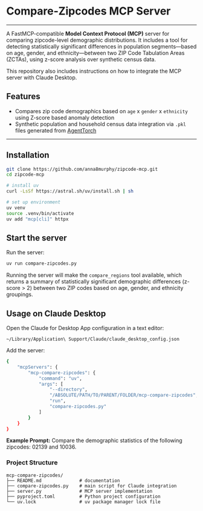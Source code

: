 # Compare-Zipcodes MCP Server
---
A FastMCP-compatible **Model Context Protocol (MCP)** server for comparing zipcode-level demographic distributions. It includes a tool for detecting statistically significant differences in population segments—based on age, gender, and ethnicity—between two ZIP Code Tabulation Areas (ZCTAs), using z-score analysis over synthetic census data. 

This repository also includes instructions on how to integrate the MCP server with Claude Desktop.

## Features

- Compares zip code demographics based on `age` x `gender` x `ethnicity` using Z-score based anomaly detection
- Synthetic population and household census data integration via `.pkl` files generated from [AgentTorch](https://github.com/AgentTorch/AgentTorch)

---

## Installation

```bash
git clone https://github.com/anna8murphy/zipcode-mcp.git
cd zipcode-mcp
```

```bash
# install uv
curl -LsSf https://astral.sh/uv/install.sh | sh

# set up environment
uv venv
source .venv/bin/activate
uv add "mcp[cli]" httpx
```

## Start the server

Run the server:

```bash
uv run compare-zipcodes.py
```

Running the server will make the `compare_regions` tool available, which returns a summary of statistically significant demographic differences (z-score > 2) between two ZIP codes based on age, gender, and ethnicity groupings.

## Usage on Claude Desktop
Open the Claude for Desktop App configuration in a text editor: 

`~/Library/Application\ Support/Claude/claude_desktop_config.json`

Add the server:
```bash
{
    "mcpServers": {
        "mcp-compare-zipcodes": {
            "command": "uv",
            "args": [
                "--directory",
                "/ABSOLUTE/PATH/TO/PARENT/FOLDER/mcp-compare-zipcodes",
                "run",
                "compare-zipcodes.py"
            ]
        }
    }
}
```

**Example Prompt:** Compare the demographic statistics of the following zipcodes: 02139 and 10036.

### Project Structure
```plaintext
mcp-compare-zipcodes/
├── README.md              # documentation
├── compare-zipcodes.py    # main script for Claude integration
├── server.py              # MCP server implementation
├── pyproject.toml         # Python project configuration
└── uv.lock                # uv package manager lock file

